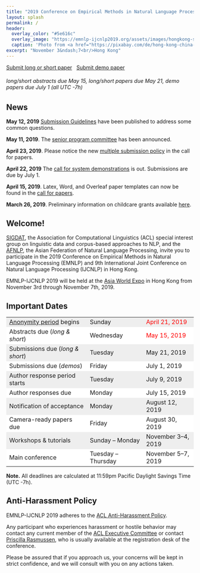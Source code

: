 ```yaml
---
title: "2019 Conference on Empirical Methods in Natural Language Processing and 9th International Joint Conference on Natural Language Processing"
layout: splash
permalink: /
header:
  overlay_color: "#5e616c"
  overlay_image: "https://emnlp-ijcnlp2019.org/assets/images/hongkong-skyline-wide.jpg"
  caption: 'Photo from <a href="https://pixabay.com/de/hong-kong-china-nacht-stadtbild-1081704/">Pixabay</a>, <a href="https://creativecommons.org/publicdomain/zero/1.0/deed.de">CC0 Creative Commons</a>'
excerpt: "November 3&ndash;7<br/>Hong Kong"
---
```


<!--
<div class="text-center">
    <span style="font-size: normal;"><i class="fa fa-fw fa-calendar" aria-hidden="true"></i></span><br/>
    <span style="font-weight: bold; font-size: smaller;">
    Tutorials &amp; Workshops : October 31 &amp; November 1<br/>Main Conference : November 2 &ndash; November 4</span>
</div>
--> 

<div class="text-center">
<a href="https://www.softconf.com/emnlp2019/papers/" target="_blank" class="btn btn--primary">Submit long or short paper</a>
&nbsp;
<a href="https://www.softconf.com/emnlp2019/demo/" target="_blank" class="btn btn--primary">Submit demo paper</a>

<h6>
long/short abstracts due May 15, long/short papers due May 21, demo papers due July 1 (all UTC -7h)
</h6>
</div>

<h2>News</h2>

**May 12, 2019**
[Submission Guidelines](./calls/submission) have been published to address some common questions.

**May 11, 2019**. 
The <a href="./pc">senior program committee</a> has been announced.

**April 23, 2019**. 
Please notice the new <a href="/calls/papers#multiple-submission-policy">multiple submission policy</a> in the call for papers. 

**April 22, 2019**
The <a href="./calls/demos">call for system demonstrations</a> is out. Submissions are due by July 1. 

**April 15, 2019**.
Latex, Word, and Overleaf paper templates can now be found in the <a href="/calls/papers#formatting-requirements">call for papers</a>.

**March 26, 2019**. 
Preliminary information on childcare grants available <a href="./participants">here</a>. 


<!-- OLDER NEWS
**March 21, 2019**. 
The <a href="./calls/papers">call for papers</a> is out. Abstracts are due by May 15, paper submissions by May 21.

**December 16, 2018**. 
The list of accepted <a href="./program/workshops/">workshops</a> is out.

**November 25, 2018**. 
The important dates have been announced (see below).
-->


## Welcome!

[SIGDAT](http://sigdat.org"), the Association for Computational Linguistics (ACL) special interest group on linguistic data and corpus-based approaches to NLP, and the [AFNLP](http://www.afnlp.org"), the Asian Federation of Natural Language Processing, invite you to participate in the 2019 Conference on Empirical Methods in Natural Language Processing (EMNLP) and 9th International Joint Conference on Natural Language Processing (IJCNLP) in Hong Kong. 

EMNLP-IJCNLP 2019 will be held at the [Asia World Expo](https://www.asiaworld-expo.com) in Hong Kong from November 3rd through November 7th, 2019.


## Important Dates

<table>
        <tr style="background-color: #eee;">
            <td style="width: 43%;"><a href="/calls/papers#important-anonymity-period">Anonymity period</a> begins</td>
            <td style="width: 27%;">Sunday</td>
            <td><span style="color:red">April 21, 2019</span></td>
        </tr>
        <tr style="background-color: #fff;">
            <td>Abstracts due (<i>long &amp; short</i>)</td>
            <td>Wednesday</td>
            <td><span style="color:red">May 15, 2019</span></td>
        </tr>
        <tr style="background-color: #eee;">
            <td style="width: 40%;">Submissions due (<i>long &amp; short</i>)</td>
            <td style="width: 30%;">Tuesday</td>
            <td>May 21, 2019</td>
        </tr>     
        <tr style="background-color: #fff;">
            <td style="width: 40%;">Submissions due (<i>demos</i>)</td>
            <td style="width: 30%;">Friday</td>
            <td>July 1, 2019</td>
        </tr>
        <tr style="background-color: #eee;">
            <td>Author response period starts</td>
            <td>Tuesday</td>
            <td>July 9, 2019</td>
        </tr>
        <tr style="background-color: #fff;">
            <td>Author responses due</td>
            <td>Monday</td>
            <td>July 15, 2019</td>
        </tr>
        <tr style="background-color: #eee;">
            <td>Notification of acceptance</td>
            <td>Monday</td>
            <td>August 12, 2019</td>
        </tr>
        <tr style="background-color: #fff;">
          <td>Camera-ready papers due</td>
          <td>Friday</td>
          <td>August 30, 2019</td>
        </tr>
<!--
        <tr>
          <td>Travel scholarships, student volunteer, and childcare grant applications due</td>
          <td style="width: 30%;">Monday</td>
          <td>September 10, 2018</td>
        </tr>
        <tr>
            <td style="width: 40%;">Early Registration Deadline</td>
            <td style="width: 30%;">Monday</td>
            <td>September 24, 2018</td>
        </tr>
-->
        <tr style="background-color: #eee;">
            <td style="width: 40%;">Workshops &amp; tutorials</td>
            <td style="width: 30%;">Sunday &ndash; Monday</td>
            <td>November 3&ndash;4, 2019</td>
        </tr>
        <tr style="background-color: #fff;">
            <td>Main conference</td>
            <td>Tuesday &ndash; Thursday</td>
            <td>November 5&ndash;7, 2019</td>
        </tr>        
</table>

<b>Note.</b> All deadlines are calculated at 11:59pm Pacific Daylight Savings Time (UTC -7h).


## Anti-Harassment Policy

EMNLP-IJCNLP 2019 adheres to the <a href="https://www.aclweb.org/adminwiki/index.php?title=Anti-Harassment_Policy">ACL Anti-Harassment Policy</a>. 

Any participant who experiences harassment or hostile behavior may contact any current member of the <a href="https://www.aclweb.org/portal/about">ACL Executive Committee</a> or contact <a href="mailto:acl@aclweb.org">Priscilla Rasmussen</a>, who is usually available at the registration desk of the conference. 

Please be assured that if you approach us, your concerns will be kept in strict confidence, and we will consult with you on any actions taken.
